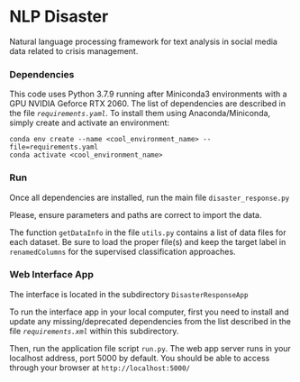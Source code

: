 # NLP Disaster 

Natural language processing framework for text analysis in social media data related to crisis management.

### Dependencies

This code uses Python 3.7.9 running after Miniconda3 environments with a GPU NVIDIA Geforce RTX 2060. The list of dependencies are described in the file _```requirements.yaml```_. To install them using Anaconda/Miniconda, simply create and activate an environment:

```
conda env create --name <cool_environment_name> --file=requirements.yaml
conda activate <cool_environment_name>
```

### Run

Once all dependencies are installed, run the main file ```disaster_response.py```

Please, ensure parameters and paths are correct to import the data. 

The function ```getDataInfo``` in the file ```utils.py``` contains a list of data files for each dataset. Be sure to load the proper file(s) and keep the target label in ```renamedColumns``` for the supervised classification approaches.

### Web Interface App

The interface is located in the subdirectory ```DisasterResponseApp```

To run the interface app in your local computer, first you need to install and update any missing/deprecated dependencies from the list described in the file _```requirements.xml```_ within this subdirectory.

Then, run the application file script ```run.py```. The web app server runs in your localhost address, port 5000 by default. You should be able to access through your browser at ```http://localhost:5000/```
